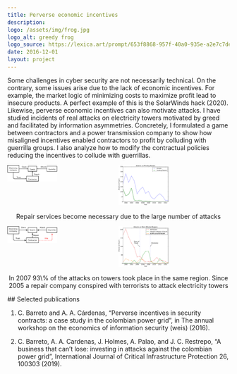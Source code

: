 ```yaml
---
title: Perverse economic incentives
description: 
logo: /assets/img/frog.jpg
logo_alt: greedy frog
logo_source: https://lexica.art/prompt/653f8868-957f-40a0-935e-a2e7c7dede21
date: 2016-12-01
layout: project
---
```



Some challenges in cyber security are not necessarily technical. On the contrary, some
issues arise due to the lack of economic incentives. For example, the market logic of minimizing costs to maximize profit lead to insecure products. A perfect example of this is the
SolarWinds hack (2020). Likewise, perverse economic incentives can also motivate attacks. I
have studied incidents of real attacks on electricity towers motivated by greed and facilitated
by information asymmetries. Concretely, I formulated a game between contractors and a
power transmission company to show how misaligned incentives enabled contractors to profit
by colluding with guerrilla groups. I also analyze how to modify the contractual policies
reducing the incentives to collude with guerrillas.

<center>
<div style="display: grid; grid-template-columns: 1fr 1fr;">
<div style="width: 45%;">
 <img src="/assets/img/relations_initial.png" alt="initial model" width="100%"> 
</div>
<div style="width: 45%;">
 <img src="/assets/img/initial_scenario.png" alt="observed attacks" width="100%"> 
</div>
</div>
<p>  Repair services become necessary due to the large number of attacks</p>

</center>


<center>
<div style="display: grid; grid-template-columns: 1fr 1fr;">
<div style="width: 45%;">
 <img src="/assets/img/relations_real.png" alt="actual model" width="100%"> 
</div>
<div style="width: 45%;">
 <img src="/assets/img/real_scenario.png" alt="detailed attacks" width="100%"> 
</div>
</div>
<p>In 2007   93\% of the attacks on towers took place in the same region. Since 2005 
   a repair company conspired with terrorists to attack electricity towers  </p>
</center>
## Selected publications

1. C. Barreto and A. A. Cárdenas, “Perverse incentives in security contracts: a case study
in the colombian power grid”, in The annual workshop on the economics of information
security (weis) (2016).

2. C. Barreto, A. A. Cardenas, J. Holmes, A. Palao, and J. C. Restrepo, “A business that
can’t lose: investing in attacks against the colombian power grid”, International Journal of
Critical Infrastructure Protection 26, 100303 (2019).


